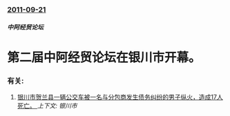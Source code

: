 ### [2011-09-21](/news/2011/09/21/index.md)

##### 中阿经贸论坛
# 第二届中阿经贸论坛在银川市开幕。




### 有关:

1. [银川市贺兰县一辆公交车被一名与分包商发生债务纠纷的男子纵火，造成17人死亡。 ](/news/2016/01/5/银川市贺兰县一辆公交车被一名与分包商发生债务纠纷的男子纵火-造成17人死亡.md) _上下文: 银川市_
